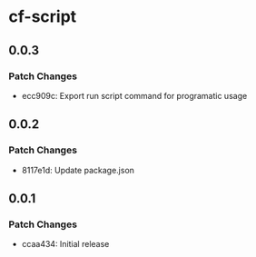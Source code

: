 # cf-script

## 0.0.3

### Patch Changes

- ecc909c: Export run script command for programatic usage

## 0.0.2

### Patch Changes

- 8117e1d: Update package.json

## 0.0.1

### Patch Changes

- ccaa434: Initial release
